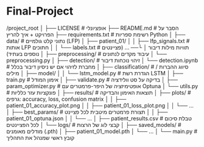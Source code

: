 # Final-Project
/project_root
│
├── LICENSE                  # אופציונלי
├── README.md                # הסבר על הפרויקט + איך להריץ
├── requirements.txt         # רשימת ספריות Python
│
├── data/                    # נתוני קלט גולמיים (LFP)
│   ├── patient_01/
│   │   ├── lfp_signals.txt   # אותות LFP חתוכים
│   │   └── labels.txt        # תוויות מילות דיבור
│   └── ... (פציינטים נוספים בעתיד)
│
├── preprocessing/           # עיבוד מקדים לנתונים
│   └── preprocessing.py
│
├── detection/               # זיהוי נוכחות דיבור
│   └── detection.ipynb      # מחברת לזיהוי אם יש ניסיון דיבור בכלל
│
├── classification/          # סיווג ההברות / מילים
│   ├── model/
│   │   └── lstm_model.py     # הגדרת רשת LSTM
│   ├── train.py              # אימון המודל
│   ├── validate.py           # בדיקה על סט וולידציה
│   ├── param_optimizer.py    # אופטימיזציה של היפר-פרמטרים עם Optuna
│   └── utils.py              # פונקציות עזר כלליות
│
├── results/                  # תוצאות האימון והבדיקה
│   ├── plots/                # גרפים: accuracy, loss, confusion matrix
│   │   ├── patient_01_accuracy_plot.png
│   │   ├── patient_01_loss_plot.png
│   │   └── ...
│   ├── best_params/          # תצורת פרמטרים מיטבית לכל פציינט
│   │   ├── patient_01_optuna.json
│   │   └── ...
│   ├── patient_results.csv   # טבלת סיכום לכל הפציינטים
│   └── logs/                 # קבצי לוג של הרצות
│
├── saved_models/             # מודלים מאומנים (.pth)
│   ├── patient_01_model.pth
│   └── ...
│
└── main.py                   # קובץ ראשי שמנהל את התהליך
